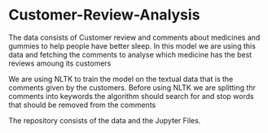 # Customer-Review-Analysis

The data consists of Customer review and comments about medicines and gummies to help people have better sleep. 
In this model we are using this data and fetching the comments to analyse which medicine has the best reviews amoung its customers

We are using NLTK to train the model on the textual data that is the comments given by the customers. 
Before using NLTK we are splitting thr comments into keywords the algorithm should search for and stop words that should be removed from the comments

The repository consists of the data and the Jupyter Files.